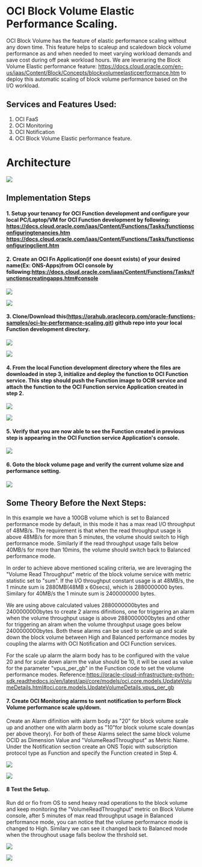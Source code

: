 # OCI Block Volume Elastic Performance Scaling.

OCI Block Volume has the feature of elastic performance scaling without any down time. This feature helps to scaleup and scaledown block volume performance as and when needed to meet varying workload demands and save cost during off peak workload hours. We are leveraring the Block Volume Elastic performance feature: https://docs.cloud.oracle.com/en-us/iaas/Content/Block/Concepts/blockvolumeelasticperformance.htm to deploy this automatic scaling of block volume performance based on the I/O workload.

## Services and Features Used:

1. OCI FaaS
2. OCI Monitoring 
3. OCI Notification 
4. OCI Block Volume Elastic performance feature.


# Architecture 

![](images/bv-autoscale-architecture.png)

## Implementation Steps

#### 1. Setup your tenancy for OCI Function development and configure your local PC/Laptop/VM for OCI Function development by following: https://docs.cloud.oracle.com/iaas/Content/Functions/Tasks/functionsconfiguringtenancies.htm https://docs.cloud.oracle.com/iaas/Content/Functions/Tasks/functionsconfiguringclient.htm

#### 2. Create an OCI Fn Application(if one doesnt exists) of your desired name(Ex: ONS-Apps)from OCI console by following:https://docs.cloud.oracle.com/iaas/Content/Functions/Tasks/functionscreatingapps.htm#console

![](images/AppCreate.png)


![](images/AppCreated.png)

#### 3. Clone/Download this(https://orahub.oraclecorp.com/oracle-functions-samples/oci-bv-performance-scaling.git) github repo into your local Function development directory. 

![](images/CloneDownload1.png)


![](images/DownloadedFiles.png)

#### 4. From the local Function development directory where the files are downloaded in step 3, initialize and deploy the function to OCI Function service. This step should push the Function image to OCIR service and attach the function to the OCI Function service Application created in step 2.

![](images/FnInit.png)


![](images/FnDeploy.png)

#### 5. Verify that you are now able to see the Function created in previous step is appearing in the OCI Function service Application's console.

![](images/FnCreated.png)

#### 6. Goto the block volume page and verify the current volume size and performance setting.

![](images/Vol1-Created.png)


## Some Theory Before the Next Steps:

In this example we have a 100GB volume which is set to Balanced performance mode by default, in this mode it has a max read I/O throughput of 48MB/s. The requirement is that when the read throughput usage is above 48MB/s for more than 5 minutes, the volume should switch to High performance mode. Similarly if the read throughput usage falls below 40MB/s for more than 10mins, the volume should switch back to Balanced performance mode.

In order to achieve above mentioned scaling criteria, we are leveraging the "Volume Read Throughput" metric of the block volume service with metric statistic set to "sum". If the I/O throughput constant usage is at 48MB/s, the 1 minute sum is 2880MB(48MB x 60secs), which is 2880000000 bytes. Similary for 40MB/s the 1 minute sum is 2400000000 bytes. 

We are using above calculated values 2880000000bytes and 2400000000bytes to create 2 alarms difinitions, one for triggering an alarm when the volume throughput usage is above 2880000000bytes and other for triggering an alram when the volume throughput usage goes below 2400000000bytes. Both these alarms can be used to scale up and scale down the block volume between High and Balanced performance modes by coupling the alarms with OCI Notification and OCI Function services.

For the scale up alarm the alarm body has to be configured with the value 20 and for scale down alarm the value should be 10, it will be used as value for the parameter "vpus_per_gb" in the Function code to set the volume performance modes. Reference:https://oracle-cloud-infrastructure-python-sdk.readthedocs.io/en/latest/api/core/models/oci.core.models.UpdateVolumeDetails.html#oci.core.models.UpdateVolumeDetails.vpus_per_gb

#### 7. Create OCI Monitoring alarms to sent notification to perform Block Volume performance scale up/down.

Create an Alarm difinition with alarm body as "20" for block volume scale up and another one with alarm body as "10"for block volume scale down(as per above theory). For both of these Alarms select the same block volume OCID as Dimension Value and "VolumeReadThroughput" as Metric Name. Under the Notification section create an ONS Topic with subscription protocol type as Function and specify the Function created in Step 4.

![](images/AlarmCreate.png)


![](images/TopicCreate.png)

#### 8 Test the Setup.

Run dd or fio from OS to send heavy read operations to the block volume and keep monitoring the "VolumeReadThroughput" metric on Block Volume console, after 5 minutes of max read throughput usage in Balanced performance mode, you can notice that the volume performance mode is changed to High. Similary we can see it changed back to Balanced mode when the throughout usage falls beolow the thrshold set.

![](images/VolPerfMetric.png)


![](images/ScaledVol.png)



